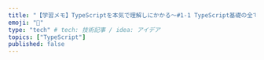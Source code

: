 ```yaml
---
title: "【学習メモ】TypeScriptを本気で理解しにかかる〜#1-1 TypeScript基礎の全て〜"
emoji: "📝"
type: "tech" # tech: 技術記事 / idea: アイデア
topics: ["TypeScript"]
published: false
---
```

